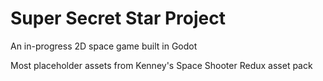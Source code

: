 # Super Secret Star Project

An in-progress 2D space game built in Godot

Most placeholder assets from Kenney's Space Shooter Redux asset pack
